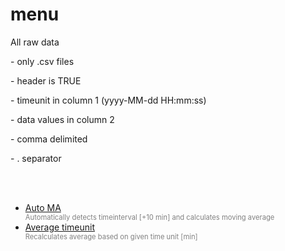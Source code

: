 <!DOCTYPE html>
<html>
  <head>
    <title>menu</title>
    <style>
      span {
        display: block;
        font-size: 0.8em;
        color: gray;
      }
    </style>
  </head>
  <body>
    <h1>menu</h1>
	<p>All raw data</p>
	<p>	- only .csv files</p>
	<p>	- header is TRUE</p>
	<p>	- timeunit in column 1 (yyyy-MM-dd HH:mm:ss)</p>
	<p>	- data values in column 2</p>
	<p>	- comma delimited</p>
	<p>	- . separator</p>
		<br>	</br>
    <ul>
      <li><a href="https://cvlfes-peter-dimberg.shinyapps.io/autoMA/">Auto MA</a><span>Automatically detects timeinterval [+10 min] and calculates moving average</span></li>
      <li><a href="https://cvlfes-peter-dimberg.shinyapps.io/averagetimeunit/">Average timeunit</a><span>Recalculates average based on given time unit [min]</span></li>
    </ul>
  </body>
</html>
